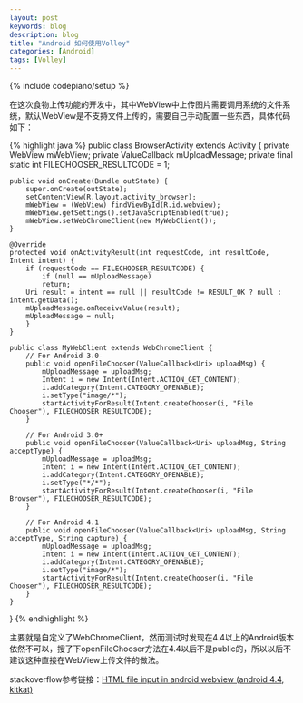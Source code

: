 ```yaml
---
layout: post
keywords: blog
description: blog
title: "Android 如何使用Volley"
categories: [Android]
tags: [Volley]
---
```

{% include codepiano/setup %}

在这次食物上传功能的开发中，其中WebView中上传图片需要调用系统的文件系统，默认WebView是不支持文件上传的，需要自己手动配置一些东西，具体代码如下：

{% highlight java %}
public class BrowserActivity extends Activity {
    private WebView mWebView;
    private ValueCallback<Uri> mUploadMessage;
    private final static int FILECHOOSER_RESULTCODE = 1;

    public void onCreate(Bundle outState) {
        super.onCreate(outState);
        setContentView(R.layout.activity_browser);
        mWebView = (WebView) findViewById(R.id.webview);
        mWebView.getSettings().setJavaScriptEnabled(true);
        mWebView.setWebChromeClient(new MyWebClient());
    }

    @Override
    protected void onActivityResult(int requestCode, int resultCode, Intent intent) {
        if (requestCode == FILECHOOSER_RESULTCODE) {
            if (null == mUploadMessage)
            return;
        Uri result = intent == null || resultCode != RESULT_OK ? null : intent.getData();
        mUploadMessage.onReceiveValue(result);
        mUploadMessage = null;
        }
    }

    public class MyWebClient extends WebChromeClient {
        // For Android 3.0-
        public void openFileChooser(ValueCallback<Uri> uploadMsg) {
            mUploadMessage = uploadMsg;
            Intent i = new Intent(Intent.ACTION_GET_CONTENT);
            i.addCategory(Intent.CATEGORY_OPENABLE);
            i.setType("image/*");
            startActivityForResult(Intent.createChooser(i, "File Chooser"), FILECHOOSER_RESULTCODE);
        }

        // For Android 3.0+
        public void openFileChooser(ValueCallback<Uri> uploadMsg, String acceptType) {
            mUploadMessage = uploadMsg;
            Intent i = new Intent(Intent.ACTION_GET_CONTENT);
            i.addCategory(Intent.CATEGORY_OPENABLE);
            i.setType("*/*");
            startActivityForResult(Intent.createChooser(i, "File Browser"), FILECHOOSER_RESULTCODE);
        }

        // For Android 4.1
        public void openFileChooser(ValueCallback<Uri> uploadMsg, String acceptType, String capture) {
            mUploadMessage = uploadMsg;
            Intent i = new Intent(Intent.ACTION_GET_CONTENT);
            i.addCategory(Intent.CATEGORY_OPENABLE);
            i.setType("image/*");
            startActivityForResult(Intent.createChooser(i, "File Chooser"), FILECHOOSER_RESULTCODE);
        }
    }
}
{% endhighlight %}

主要就是自定义了WebChromeClient，然而测试时发现在4.4以上的Android版本依然不可以，搜了下openFileChooser方法在4.4以后不是public的，所以以后不建议这种直接在WebView上传文件的做法。

stackoverflow参考链接：[HTML file input in android webview (android 4.4, kitkat)](http://stackoverflow.com/questions/19882331/html-file-input-in-android-webview-android-4-4-kitkat)